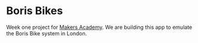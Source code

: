 # Boris Bikes

Week one project for [Makers Academy](www.makersacademy.com). We are building this app to emulate the Boris Bike system in London.
